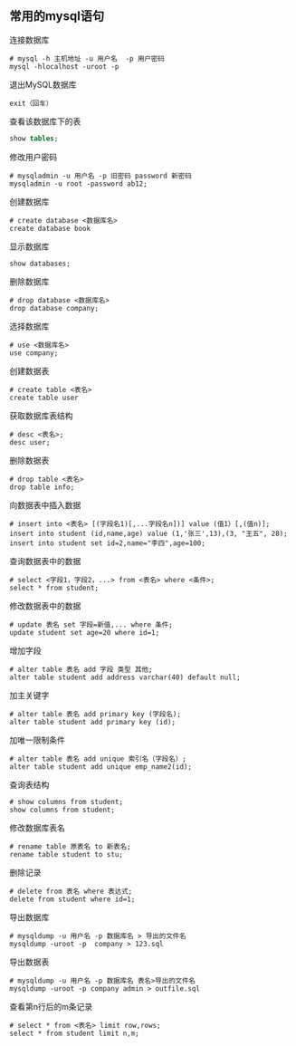 ## 常用的mysql语句

连接数据库

```mysql
# mysql -h 主机地址 -u 用户名  -p 用户密码	
mysql -hlocalhost -uroot -p
```

退出MySQL数据库

```mysql
exit（回车）
```
查看该数据库下的表

```sql
show tables;
```

修改用户密码

```mysql
# mysqladmin -u 用户名 -p 旧密码 password 新密码
mysqladmin -u root -password ab12;
```

创建数据库

```mysql
# create database <数据库名>
create database book
```

显示数据库

```mysql
show databases;
```

删除数据库

```mysql
# drop database <数据库名>
drop database company;
```

选择数据库

```mysql
# use <数据库名>
use company;
```

创建数据表

```mysql
# create table <表名>
create table user
```

获取数据库表结构

```mysql
# desc <表名>;
desc user;
```

删除数据表

```mysql
# drop table <表名>	
drop table info;
```

向数据表中插入数据

```mysql
# insert into <表名> [(字段名1)[,...字段名n])] value (值1）[,(值n)];
insert into student (id,name,age) value (1,'张三',13),(3, "王五", 28);
insert into student set id=2,name="李四",age=100;
```

查询数据表中的数据

```mysql
# select <字段1，字段2，...> from <表名> where <条件>; 	
select * from student;
```

修改数据表中的数据

```mysql
# update 表名 set 字段=新值,... where 条件;	
update student set age=20 where id=1;
```

增加字段

```mysql
# alter table 表名 add 字段 类型 其他;	
alter table student add address varchar(40) default null;
```

加主关键字

```mysql
# alter table 表名 add primary key (字段名);	
alter table student add primary key (id);
```

加唯一限制条件

```mysql
# alter table 表名 add unique 索引名（字段名）;	
alter table student add unique emp_name2(id);
```

查询表结构

```mysql
# show columns from student;
show columns from student;
```

修改数据库表名

```mysql
# rename table 原表名 to 新表名;
rename table student to stu;
```

删除记录

```mysql
# delete from 表名 where 表达式;
delete from student where id=1;
```

导出数据库

```mysql
# mysqldump -u 用户名 -p 数据库名 > 导出的文件名
mysqldump -uroot -p  company > 123.sql
```

导出数据表

```mysql
# mysqldump -u 用户名 -p 数据库名 表名>导出的文件名
mysqldump -uroot -p company admin > outfile.sql
```

查看第n行后的m条记录

```mysql
# select * from <表名> limit row,rows;
select * from student limit n,m;
```


